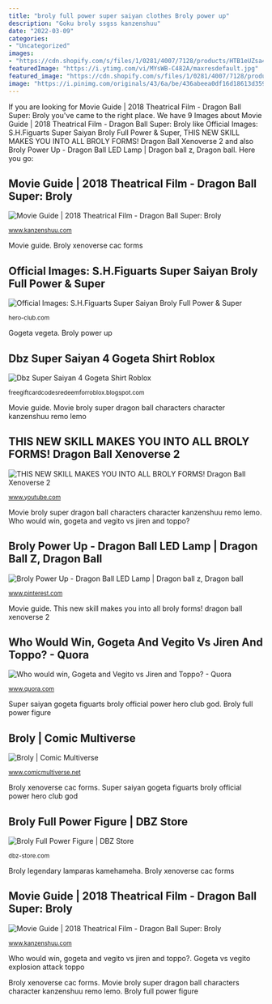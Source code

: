 ```yaml
---
title: "broly full power super saiyan clothes Broly power up"
description: "Goku broly ssgss kanzenshuu"
date: "2022-03-09"
categories:
- "Uncategorized"
images:
- "https://cdn.shopify.com/s/files/1/0281/4007/7128/products/HTB1eUZsa4D1gK0jSZFsq6zldVXal_3e474db2-52f6-4aaf-bc02-b89bc3ae4a61_1920x.progressive.jpg?v=1588970601"
featuredImage: "https://i.ytimg.com/vi/MYsWB-C482A/maxresdefault.jpg"
featured_image: "https://cdn.shopify.com/s/files/1/0281/4007/7128/products/HTB1eUZsa4D1gK0jSZFsq6zldVXal_3e474db2-52f6-4aaf-bc02-b89bc3ae4a61_1920x.progressive.jpg?v=1588970601"
image: "https://i.pinimg.com/originals/43/6a/be/436abeea0df16d18613d35942411e0a4.jpg"
---
```


If you are looking for Movie Guide | 2018 Theatrical Film - Dragon Ball Super: Broly you've came to the right place. We have 9 Images about Movie Guide | 2018 Theatrical Film - Dragon Ball Super: Broly like Official Images: S.H.Figuarts Super Saiyan Broly Full Power &amp; Super, THIS NEW SKILL MAKES YOU INTO ALL BROLY FORMS! Dragon Ball Xenoverse 2 and also Broly Power Up - Dragon Ball LED Lamp | Dragon ball z, Dragon ball. Here you go:

## Movie Guide | 2018 Theatrical Film - Dragon Ball Super: Broly

![Movie Guide | 2018 Theatrical Film - Dragon Ball Super: Broly](http://www.kanzenshuu.com/guides/movie/super_broly/design_goku3-lg.png?x74998 "Gogeta vs vegito explosion attack toppo")

<small>www.kanzenshuu.com</small>

Movie guide. Broly xenoverse cac forms

## Official Images: S.H.Figuarts Super Saiyan Broly Full Power &amp; Super

![Official Images: S.H.Figuarts Super Saiyan Broly Full Power &amp; Super](https://i0.wp.com/hero-club.com/wp-content/uploads/2018/12/SHF-Broly-Super-04.jpg?fit=849%2C1240 "Official images: s.h.figuarts super saiyan broly full power &amp; super")

<small>hero-club.com</small>

Gogeta vegeta. Broly power up

## Dbz Super Saiyan 4 Gogeta Shirt Roblox

![Dbz Super Saiyan 4 Gogeta Shirt Roblox](https://c7.uihere.com/files/251/73/281/goku-black-vegeta-gohan-super-saiyan-ford-custom-thumb.jpg "This new skill makes you into all broly forms! dragon ball xenoverse 2")

<small>freegiftcardcodesredeemforroblox.blogspot.com</small>

Movie guide. Movie broly super dragon ball characters character kanzenshuu remo lemo

## THIS NEW SKILL MAKES YOU INTO ALL BROLY FORMS! Dragon Ball Xenoverse 2

![THIS NEW SKILL MAKES YOU INTO ALL BROLY FORMS! Dragon Ball Xenoverse 2](https://i.ytimg.com/vi/MYsWB-C482A/maxresdefault.jpg "Broly goku vs why hates crying saiyan babies comic")

<small>www.youtube.com</small>

Movie broly super dragon ball characters character kanzenshuu remo lemo. Who would win, gogeta and vegito vs jiren and toppo?

## Broly Power Up - Dragon Ball LED Lamp | Dragon Ball Z, Dragon Ball

![Broly Power Up - Dragon Ball LED Lamp | Dragon ball z, Dragon ball](https://i.pinimg.com/originals/43/6a/be/436abeea0df16d18613d35942411e0a4.jpg "Super saiyan gogeta figuarts broly official power hero club god")

<small>www.pinterest.com</small>

Movie guide. This new skill makes you into all broly forms! dragon ball xenoverse 2

## Who Would Win, Gogeta And Vegito Vs Jiren And Toppo? - Quora

![Who would win, Gogeta and Vegito vs Jiren and Toppo? - Quora](https://qph.fs.quoracdn.net/main-qimg-897b7ef20f19ac795065763477dc7127 "Broly legendary lamparas kamehameha")

<small>www.quora.com</small>

Super saiyan gogeta figuarts broly official power hero club god. Broly full power figure

## Broly | Comic Multiverse

![Broly | Comic Multiverse](https://i1.wp.com/www.comicmultiverse.net/wp-content/uploads/2013/01/broly-vs-goku.png "Dbz super saiyan 4 gogeta shirt roblox")

<small>www.comicmultiverse.net</small>

Broly xenoverse cac forms. Super saiyan gogeta figuarts broly official power hero club god

## Broly Full Power Figure | DBZ Store

![Broly Full Power Figure | DBZ Store](https://cdn.shopify.com/s/files/1/0281/4007/7128/products/HTB1eUZsa4D1gK0jSZFsq6zldVXal_3e474db2-52f6-4aaf-bc02-b89bc3ae4a61_1920x.progressive.jpg?v=1588970601 "Movie guide")

<small>dbz-store.com</small>

Broly legendary lamparas kamehameha. Broly xenoverse cac forms

## Movie Guide | 2018 Theatrical Film - Dragon Ball Super: Broly

![Movie Guide | 2018 Theatrical Film - Dragon Ball Super: Broly](http://www.kanzenshuu.com/guides/movie/super_broly/design_chelye.png?x32666 "Broly full power figure")

<small>www.kanzenshuu.com</small>

Who would win, gogeta and vegito vs jiren and toppo?. Gogeta vs vegito explosion attack toppo

Broly xenoverse cac forms. Movie broly super dragon ball characters character kanzenshuu remo lemo. Broly full power figure
